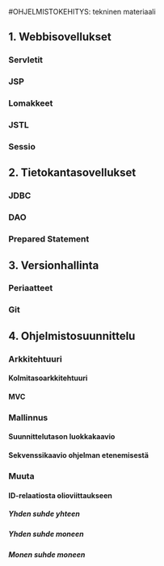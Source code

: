 #OHJELMISTOKEHITYS: tekninen materiaali

## 1. Webbisovellukset

### Servletit
### JSP
### Lomakkeet
### JSTL
### Sessio

## 2. Tietokantasovellukset

### JDBC
### DAO
### Prepared Statement

## 3. Versionhallinta

### Periaatteet
### Git

## 4. Ohjelmistosuunnittelu

### Arkkitehtuuri

#### Kolmitasoarkkitehtuuri

#### MVC

### Mallinnus

#### Suunnittelutason luokkakaavio

#### Sekvenssikaavio ohjelman etenemisestä

### Muuta

#### ID-relaatiosta olioviittaukseen

##### Yhden suhde yhteen

##### Yhden suhde moneen

##### Monen suhde moneen
